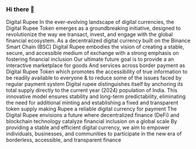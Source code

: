 ### Hi there 👋
Digital Rupee In the ever-evolving landscape of digital currencies, 
the Digital Rupee Token emerges as a groundbreaking initiative, designed to revolutionize the way we transact, invest, and engage with the global financial ecosystem. 
As a decentralized digital currency built on the Binance Smart Chain (BSC) Digital Rupee embodies the vision of creating a stable, secure, 
and accessible medium of exchange with a strong emphasis on fostering financial inclusion
Our ultimate future goal is to provide a an interactive marketplace for goods And services across border payment
as Digital Rupee Token which promotes the accessibility of true information to be readily available to everyone & to reduce some of the issues faced by regular payment system
Digital rupee distinguishes itself by anchoring its total supply directly to the current year (2024) population of India. 
This innovative model ensures stability and long-term predictability, 
eliminating the need for additional minting and establishing a fixed and transparent token supply making Rupee a reliable digital currency for payment
The Digital Rupee envisions a future where decentralized finance (DeFi) and blockchain technology catalyze financial inclusion on a global scale By providing a stable and efficient digital currency, 
we aim to empower individuals, businesses, and communities to participate in the new era of borderless, accessible, and transparent finance

<!--
**Digitalrupee/DigitalRupee** is a ✨ _special_ ✨ repository because its `README.md` (this file) appears on your GitHub profile.
##ABOUT DIGITAL RUPEE###

 
- 🔭 I’m currently working on ...
- 🌱 I’m currently learning ...
- 👯 I’m looking to collaborate on ...
- 🤔 I’m looking for help with ...
- 💬 Ask me about ...
- 📫 How to reach me: ...
- 😄 Pronouns: ...
- ⚡ Fun fact: ...
-->
